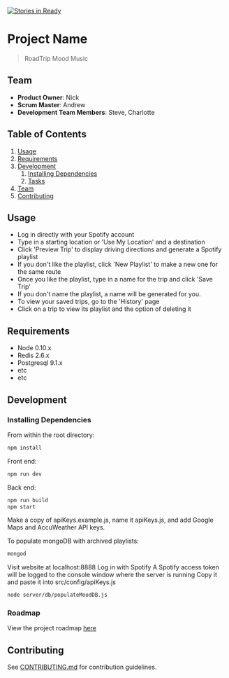 [![Stories in Ready](https://badge.waffle.io/IndecipherableSuggestions/IndecipherableSuggestions.png?label=ready&title=Ready)](https://waffle.io/IndecipherableSuggestions/IndecipherableSuggestions)
# Project Name

> RoadTrip Mood Music

## Team

  - __Product Owner__: Nick
  - __Scrum Master__: Andrew
  - __Development Team Members__: Steve, Charlotte

## Table of Contents

1. [Usage](#Usage)
1. [Requirements](#requirements)
1. [Development](#development)
    1. [Installing Dependencies](#installing-dependencies)
    1. [Tasks](#tasks)
1. [Team](#team)
1. [Contributing](#contributing)

## Usage

- Log in directly with your Spotify account
- Type in a starting location or 'Use My Location' and a destination
- Click 'Preview Trip' to display driving directions and generate a Spotify playlist
- If you don't like the playlist, click 'New Playlist' to make a new one for the same route
- Once you like the playlist, type in a name for the trip and click 'Save Trip'
- If you don't name the playlist, a name will be generated for you.
- To view your saved trips, go to the 'History' page
- Click on a trip to view its playlist and the option of deleting it

## Requirements

- Node 0.10.x
- Redis 2.6.x
- Postgresql 9.1.x
- etc
- etc

## Development

### Installing Dependencies

From within the root directory:

```sh
npm install

```

Front end:

```sh
npm run dev
```

Back end:

```sh
npm run build
npm start
```
Make a copy of apiKeys.example.js, name it apiKeys.js, and add Google Maps and AccuWeather API keys.

To populate mongoDB with archived playlists:

```sh
mongod
```
Visit website at localhost:8888
Log in with Spotify
A Spotify access token will be logged to the console window where the server is running
Copy it and paste it into src/config/apiKeys.js
```sh
node server/db/populateMoodDB.js
```

### Roadmap

View the project roadmap [here](https://github.com/IndecipherableSuggestions/IndecipherableSuggestions/issues)


## Contributing

See [CONTRIBUTING.md](CONTRIBUTING.md) for contribution guidelines.

